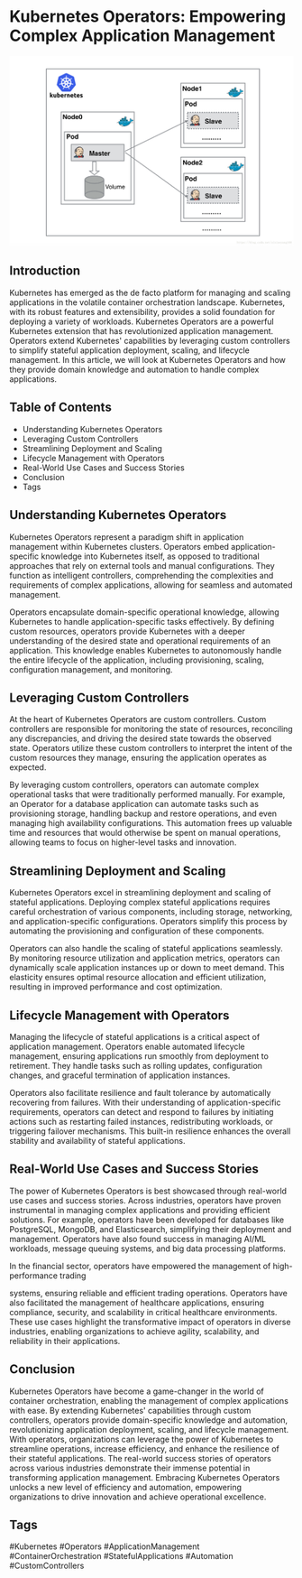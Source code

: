 # Kubernetes Operators: Empowering Complex Application Management

![alt text](https://github.com/AkshayGarad/Kubernetes-Pods-as-Jenkins-Dynamic-Agents/blob/main/1_aukSHPUQPrQxEvfUWbvKHw.png)
## Introduction
Kubernetes has emerged as the de facto platform for managing and scaling applications in the volatile container orchestration landscape. Kubernetes, with its robust features and extensibility, provides a solid foundation for deploying a variety of workloads. Kubernetes Operators are a powerful Kubernetes extension that has revolutionized application management. Operators extend Kubernetes' capabilities by leveraging custom controllers to simplify stateful application deployment, scaling, and lifecycle management. In this article, we will look at Kubernetes Operators and how they provide domain knowledge and automation to handle complex applications.

## Table of Contents
- Understanding Kubernetes Operators
- Leveraging Custom Controllers
- Streamlining Deployment and Scaling
- Lifecycle Management with Operators
- Real-World Use Cases and Success Stories
- Conclusion
- Tags

## Understanding Kubernetes Operators
Kubernetes Operators represent a paradigm shift in application management within Kubernetes clusters. Operators embed application-specific knowledge into Kubernetes itself, as opposed to traditional approaches that rely on external tools and manual configurations. They function as intelligent controllers, comprehending the complexities and requirements of complex applications, allowing for seamless and automated management.

Operators encapsulate domain-specific operational knowledge, allowing Kubernetes to handle application-specific tasks effectively. By defining custom resources, operators provide Kubernetes with a deeper understanding of the desired state and operational requirements of an application. This knowledge enables Kubernetes to autonomously handle the entire lifecycle of the application, including provisioning, scaling, configuration management, and monitoring.

## Leveraging Custom Controllers
At the heart of Kubernetes Operators are custom controllers. Custom controllers are responsible for monitoring the state of resources, reconciling any discrepancies, and driving the desired state towards the observed state. Operators utilize these custom controllers to interpret the intent of the custom resources they manage, ensuring the application operates as expected.

By leveraging custom controllers, operators can automate complex operational tasks that were traditionally performed manually. For example, an Operator for a database application can automate tasks such as provisioning storage, handling backup and restore operations, and even managing high availability configurations. This automation frees up valuable time and resources that would otherwise be spent on manual operations, allowing teams to focus on higher-level tasks and innovation.

## Streamlining Deployment and Scaling
Kubernetes Operators excel in streamlining deployment and scaling of stateful applications. Deploying complex stateful applications requires careful orchestration of various components, including storage, networking, and application-specific configurations. Operators simplify this process by automating the provisioning and configuration of these components.

Operators can also handle the scaling of stateful applications seamlessly. By monitoring resource utilization and application metrics, operators can dynamically scale application instances up or down to meet demand. This elasticity ensures optimal resource allocation and efficient utilization, resulting in improved performance and cost optimization.

## Lifecycle Management with Operators
Managing the lifecycle of stateful applications is a critical aspect of application management. Operators enable automated lifecycle management, ensuring applications run smoothly from deployment to retirement. They handle tasks such as rolling updates, configuration changes, and graceful termination of application instances.

Operators also facilitate resilience and fault tolerance by automatically recovering from failures. With their understanding of application-specific requirements, operators can detect and respond to failures by initiating actions such as restarting failed instances, redistributing workloads, or triggering failover mechanisms. This built-in resilience enhances the overall stability and availability of stateful applications.

## Real-World Use Cases and Success Stories
The power of Kubernetes Operators is best showcased through real-world use cases and success stories. Across industries, operators have proven instrumental in managing complex applications and providing efficient solutions. For example, operators have been developed for databases like PostgreSQL, MongoDB, and Elasticsearch, simplifying their deployment and management. Operators have also found success in managing AI/ML workloads, message queuing systems, and big data processing platforms.

In the financial sector, operators have empowered the management of high-performance trading

 systems, ensuring reliable and efficient trading operations. Operators have also facilitated the management of healthcare applications, ensuring compliance, security, and scalability in critical healthcare environments. These use cases highlight the transformative impact of operators in diverse industries, enabling organizations to achieve agility, scalability, and reliability in their applications.

## Conclusion
Kubernetes Operators have become a game-changer in the world of container orchestration, enabling the management of complex applications with ease. By extending Kubernetes' capabilities through custom controllers, operators provide domain-specific knowledge and automation, revolutionizing application deployment, scaling, and lifecycle management. With operators, organizations can leverage the power of Kubernetes to streamline operations, increase efficiency, and enhance the resilience of their stateful applications. The real-world success stories of operators across various industries demonstrate their immense potential in transforming application management. Embracing Kubernetes Operators unlocks a new level of efficiency and automation, empowering organizations to drive innovation and achieve operational excellence.

## Tags
#Kubernetes #Operators #ApplicationManagement #ContainerOrchestration #StatefulApplications #Automation #CustomControllers